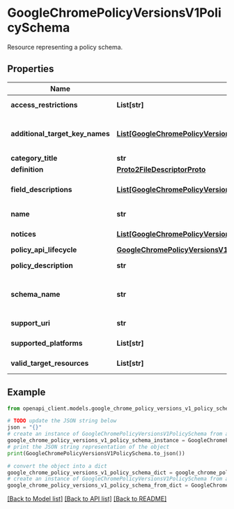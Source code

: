 # GoogleChromePolicyVersionsV1PolicySchema

Resource representing a policy schema.

## Properties

Name | Type | Description | Notes
------------ | ------------- | ------------- | -------------
**access_restrictions** | **List[str]** | Output only. Specific access restrictions related to this policy. | [optional] [readonly] 
**additional_target_key_names** | [**List[GoogleChromePolicyVersionsV1AdditionalTargetKeyName]**](GoogleChromePolicyVersionsV1AdditionalTargetKeyName.md) | Output only. Additional key names that will be used to identify the target of the policy value. When specifying a &#x60;policyTargetKey&#x60;, each of the additional keys specified here will have to be included in the &#x60;additionalTargetKeys&#x60; map. | [optional] [readonly] 
**category_title** | **str** | Title of the category in which a setting belongs. | [optional] 
**definition** | [**Proto2FileDescriptorProto**](Proto2FileDescriptorProto.md) |  | [optional] 
**field_descriptions** | [**List[GoogleChromePolicyVersionsV1PolicySchemaFieldDescription]**](GoogleChromePolicyVersionsV1PolicySchemaFieldDescription.md) | Output only. Detailed description of each field that is part of the schema. Fields are suggested to be displayed by the ordering in this list, not by field number. | [optional] [readonly] 
**name** | **str** | Format: name&#x3D;customers/{customer}/policySchemas/{schema_namespace} | [optional] 
**notices** | [**List[GoogleChromePolicyVersionsV1PolicySchemaNoticeDescription]**](GoogleChromePolicyVersionsV1PolicySchemaNoticeDescription.md) | Output only. Special notice messages related to setting certain values in certain fields in the schema. | [optional] [readonly] 
**policy_api_lifecycle** | [**GoogleChromePolicyVersionsV1PolicyApiLifecycle**](GoogleChromePolicyVersionsV1PolicyApiLifecycle.md) |  | [optional] 
**policy_description** | **str** | Output only. Description about the policy schema for user consumption. | [optional] [readonly] 
**schema_name** | **str** | Output only. The fully qualified name of the policy schema. This value is used to fill the field &#x60;policy_schema&#x60; in PolicyValue when calling BatchInheritOrgUnitPolicies BatchModifyOrgUnitPolicies BatchModifyGroupPolicies or BatchDeleteGroupPolicies. | [optional] [readonly] 
**support_uri** | **str** | Output only. URI to related support article for this schema. | [optional] [readonly] 
**supported_platforms** | **List[str]** | Output only. List indicates that the policy will only apply to devices/users on these platforms. | [optional] [readonly] 
**valid_target_resources** | **List[str]** | Output only. Information about applicable target resources for the policy. | [optional] [readonly] 

## Example

```python
from openapi_client.models.google_chrome_policy_versions_v1_policy_schema import GoogleChromePolicyVersionsV1PolicySchema

# TODO update the JSON string below
json = "{}"
# create an instance of GoogleChromePolicyVersionsV1PolicySchema from a JSON string
google_chrome_policy_versions_v1_policy_schema_instance = GoogleChromePolicyVersionsV1PolicySchema.from_json(json)
# print the JSON string representation of the object
print(GoogleChromePolicyVersionsV1PolicySchema.to_json())

# convert the object into a dict
google_chrome_policy_versions_v1_policy_schema_dict = google_chrome_policy_versions_v1_policy_schema_instance.to_dict()
# create an instance of GoogleChromePolicyVersionsV1PolicySchema from a dict
google_chrome_policy_versions_v1_policy_schema_from_dict = GoogleChromePolicyVersionsV1PolicySchema.from_dict(google_chrome_policy_versions_v1_policy_schema_dict)
```
[[Back to Model list]](../README.md#documentation-for-models) [[Back to API list]](../README.md#documentation-for-api-endpoints) [[Back to README]](../README.md)


